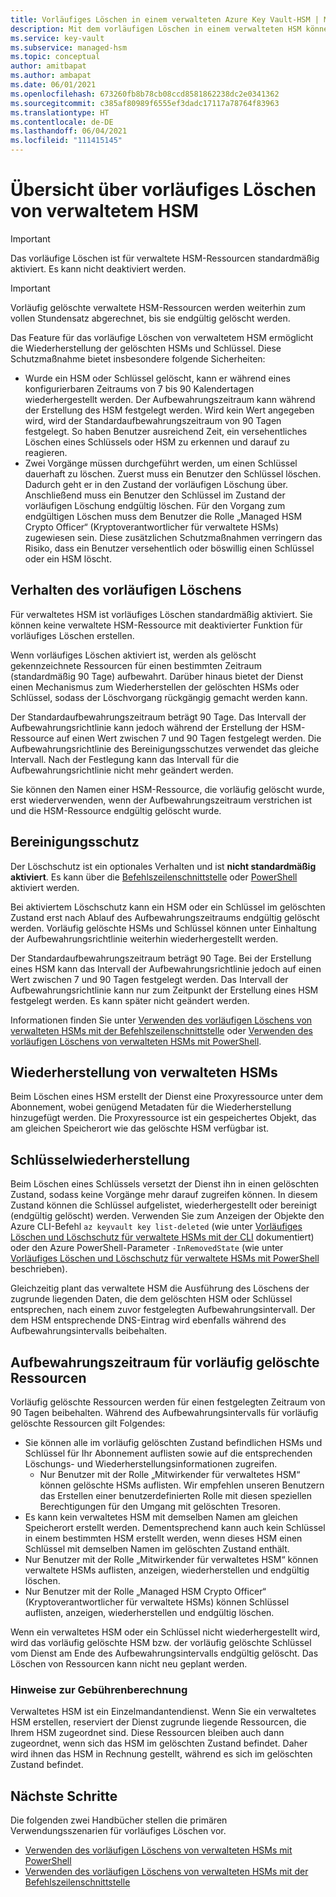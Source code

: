 ```yaml
---
title: Vorläufiges Löschen in einem verwalteten Azure Key Vault-HSM | Microsoft-Dokumentation
description: Mit dem vorläufigen Löschen in einem verwalteten HSM können Sie gelöschte HSM-Instanzen und -Schlüssel wiederherstellen.
ms.service: key-vault
ms.subservice: managed-hsm
ms.topic: conceptual
author: amitbapat
ms.author: ambapat
ms.date: 06/01/2021
ms.openlocfilehash: 673260fb8b78cb08ccd8581862238dc2e0341362
ms.sourcegitcommit: c385af80989f6555ef3dadc17117a78764f83963
ms.translationtype: HT
ms.contentlocale: de-DE
ms.lasthandoff: 06/04/2021
ms.locfileid: "111415145"
---
```

# <a name="managed-hsm-soft-delete-overview"></a>Übersicht über vorläufiges Löschen von verwaltetem HSM

> [!IMPORTANT]
> Das vorläufige Löschen ist für verwaltete HSM-Ressourcen standardmäßig aktiviert. Es kann nicht deaktiviert werden.

> [!IMPORTANT]
> Vorläufig gelöschte verwaltete HSM-Ressourcen werden weiterhin zum vollen Stundensatz abgerechnet, bis sie endgültig gelöscht werden.

Das Feature für das vorläufige Löschen von verwaltetem HSM ermöglicht die Wiederherstellung der gelöschten HSMs und Schlüssel. Diese Schutzmaßnahme bietet insbesondere folgende Sicherheiten:

- Wurde ein HSM oder Schlüssel gelöscht, kann er während eines konfigurierbaren Zeitraums von 7 bis 90 Kalendertagen wiederhergestellt werden. Der Aufbewahrungszeitraum kann während der Erstellung des HSM festgelegt werden. Wird kein Wert angegeben wird, wird der Standardaufbewahrungszeitraum von 90 Tagen festgelegt. So haben Benutzer ausreichend Zeit, ein versehentliches Löschen eines Schlüssels oder HSM zu erkennen und darauf zu reagieren.
- Zwei Vorgänge müssen durchgeführt werden, um einen Schlüssel dauerhaft zu löschen. Zuerst muss ein Benutzer den Schlüssel löschen. Dadurch geht er in den Zustand der vorläufigen Löschung über. Anschließend muss ein Benutzer den Schlüssel im Zustand der vorläufigen Löschung endgültig löschen. Für den Vorgang zum endgültigen Löschen muss dem Benutzer die Rolle „Managed HSM Crypto Officer“ (Kryptoverantwortlicher für verwaltete HSMs) zugewiesen sein. Diese zusätzlichen Schutzmaßnahmen verringern das Risiko, dass ein Benutzer versehentlich oder böswillig einen Schlüssel oder ein HSM löscht.


## <a name="soft-delete-behavior"></a>Verhalten des vorläufigen Löschens

Für verwaltetes HSM ist vorläufiges Löschen standardmäßig aktiviert. Sie können keine verwaltete HSM-Ressource mit deaktivierter Funktion für vorläufiges Löschen erstellen.

Wenn vorläufiges Löschen aktiviert ist, werden als gelöscht gekennzeichnete Ressourcen für einen bestimmten Zeitraum (standardmäßig 90 Tage) aufbewahrt. Darüber hinaus bietet der Dienst einen Mechanismus zum Wiederherstellen der gelöschten HSMs oder Schlüssel, sodass der Löschvorgang rückgängig gemacht werden kann.

Der Standardaufbewahrungszeitraum beträgt 90 Tage. Das Intervall der Aufbewahrungsrichtlinie kann jedoch während der Erstellung der HSM-Ressource auf einen Wert zwischen 7 und 90 Tagen festgelegt werden. Die Aufbewahrungsrichtlinie des Bereinigungsschutzes verwendet das gleiche Intervall. Nach der Festlegung kann das Intervall für die Aufbewahrungsrichtlinie nicht mehr geändert werden.

Sie können den Namen einer HSM-Ressource, die vorläufig gelöscht wurde, erst wiederverwenden, wenn der Aufbewahrungszeitraum verstrichen ist und die HSM-Ressource endgültig gelöscht wurde.

## <a name="purge-protection"></a>Bereinigungsschutz

Der Löschschutz ist ein optionales Verhalten und ist **nicht standardmäßig aktiviert**. Es kann über die [Befehlszeilenschnittstelle](./recovery.md?tabs=azure-cli) oder [PowerShell](./recovery.md?tabs=azure-powershell) aktiviert werden.

Bei aktiviertem Löschschutz kann ein HSM oder ein Schlüssel im gelöschten Zustand erst nach Ablauf des Aufbewahrungszeitraums endgültig gelöscht werden. Vorläufig gelöschte HSMs und Schlüssel können unter Einhaltung der Aufbewahrungsrichtlinie weiterhin wiederhergestellt werden.

Der Standardaufbewahrungszeitraum beträgt 90 Tage. Bei der Erstellung eines HSM kann das Intervall der Aufbewahrungsrichtlinie jedoch auf einen Wert zwischen 7 und 90 Tagen festgelegt werden. Das Intervall der Aufbewahrungsrichtlinie kann nur zum Zeitpunkt der Erstellung eines HSM festgelegt werden. Es kann später nicht geändert werden.

Informationen finden Sie unter [Verwenden des vorläufigen Löschens von verwalteten HSMs mit der Befehlszeilenschnittstelle](./recovery.md?tabs=azure-cli#managed-hsm-cli) oder [Verwenden des vorläufigen Löschens von verwalteten HSMs mit PowerShell](./recovery.md?tabs=azure-powershell#managed-hsm-powershell).

## <a name="managed-hsm-recovery"></a>Wiederherstellung von verwalteten HSMs

Beim Löschen eines HSM erstellt der Dienst eine Proxyressource unter dem Abonnement, wobei genügend Metadaten für die Wiederherstellung hinzugefügt werden. Die Proxyressource ist ein gespeichertes Objekt, das am gleichen Speicherort wie das gelöschte HSM verfügbar ist. 

## <a name="key-recovery"></a>Schlüsselwiederherstellung

Beim Löschen eines Schlüssels versetzt der Dienst ihn in einen gelöschten Zustand, sodass keine Vorgänge mehr darauf zugreifen können. In diesem Zustand können die Schlüssel aufgelistet, wiederhergestellt oder bereinigt (endgültig gelöscht) werden. Verwenden Sie zum Anzeigen der Objekte den Azure CLI-Befehl `az keyvault key list-deleted` (wie unter [Vorläufiges Löschen und Löschschutz für verwaltete HSMs mit der CLI](./recovery.md?tabs=azure-cli#keys-cli) dokumentiert) oder den Azure PowerShell-Parameter `-InRemovedState` (wie unter [Vorläufiges Löschen und Löschschutz für verwaltete HSMs mit PowerShell](./recovery.md?tabs=azure-powershell#keys-powershell) beschrieben).  

Gleichzeitig plant das verwaltete HSM die Ausführung des Löschens der zugrunde liegenden Daten, die dem gelöschten HSM oder Schlüssel entsprechen, nach einem zuvor festgelegten Aufbewahrungsintervall. Der dem HSM entsprechende DNS-Eintrag wird ebenfalls während des Aufbewahrungsintervalls beibehalten.

## <a name="soft-delete-retention-period"></a>Aufbewahrungszeitraum für vorläufig gelöschte Ressourcen

Vorläufig gelöschte Ressourcen werden für einen festgelegten Zeitraum von 90 Tagen beibehalten. Während des Aufbewahrungsintervalls für vorläufig gelöschte Ressourcen gilt Folgendes:

- Sie können alle im vorläufig gelöschten Zustand befindlichen HSMs und Schlüssel für Ihr Abonnement auflisten sowie auf die entsprechenden Löschungs- und Wiederherstellungsinformationen zugreifen.
  - Nur Benutzer mit der Rolle „Mitwirkender für verwaltetes HSM“ können gelöschte HSMs auflisten. Wir empfehlen unseren Benutzern das Erstellen einer benutzerdefinierten Rolle mit diesen speziellen Berechtigungen für den Umgang mit gelöschten Tresoren.
- Es kann kein verwaltetes HSM mit demselben Namen am gleichen Speicherort erstellt werden. Dementsprechend kann auch kein Schlüssel in einem bestimmten HSM erstellt werden, wenn dieses HSM einen Schlüssel mit demselben Namen im gelöschten Zustand enthält.
- Nur Benutzer mit der Rolle „Mitwirkender für verwaltetes HSM“ können verwaltete HSMs auflisten, anzeigen, wiederherstellen und endgültig löschen.
- Nur Benutzer mit der Rolle „Managed HSM Crypto Officer“ (Kryptoverantwortlicher für verwaltete HSMs) können Schlüssel auflisten, anzeigen, wiederherstellen und endgültig löschen.
  
Wenn ein verwaltetes HSM oder ein Schlüssel nicht wiederhergestellt wird, wird das vorläufig gelöschte HSM bzw. der vorläufig gelöschte Schlüssel vom Dienst am Ende des Aufbewahrungsintervalls endgültig gelöscht. Das Löschen von Ressourcen kann nicht neu geplant werden.

### <a name="billing-implications"></a>Hinweise zur Gebührenberechnung

Verwaltetes HSM ist ein Einzelmandantendienst. Wenn Sie ein verwaltetes HSM erstellen, reserviert der Dienst zugrunde liegende Ressourcen, die Ihrem HSM zugeordnet sind. Diese Ressourcen bleiben auch dann zugeordnet, wenn sich das HSM im gelöschten Zustand befindet. Daher wird ihnen das HSM in Rechnung gestellt, während es sich im gelöschten Zustand befindet.

## <a name="next-steps"></a>Nächste Schritte

Die folgenden zwei Handbücher stellen die primären Verwendungsszenarien für vorläufiges Löschen vor.

- [Verwenden des vorläufigen Löschens von verwalteten HSMs mit PowerShell](./recovery.md?tabs=azure-powershell) 
- [Verwenden des vorläufigen Löschens von verwalteten HSMs mit der Befehlszeilenschnittstelle](./recovery.md?tabs=azure-cli)
